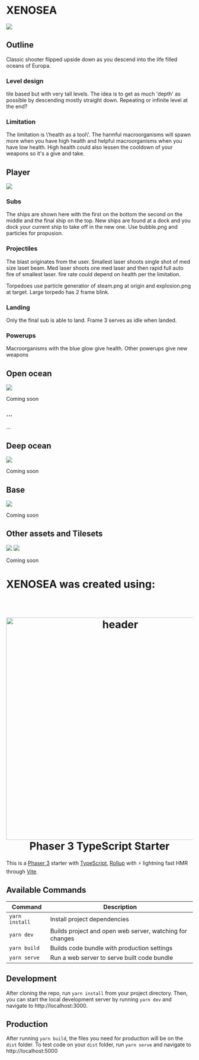 

<h1>XENOSEA</h1>
<img src = 'doc/assets/title.png'>

<h2>Outline</h2>
<p>
Classic shooter flipped upside down as you descend into the life filled oceans of Europa. 
</p>
  <h3> Level design </h3>
  <p>tile based but with very tall levels. The idea is to get as much 'depth' as possible by descending mostly straight down. Repeating or infinite level at the end?
  </p>
  <h3>Limitation</h3>
  <p>
  The limitation is \'health as a tool\'. The harmful macroorganisms will spawn more when you have high health and helpful macroorganisms when you have low health.  High health could also lessen the cooldown of your weapons so it's a give and take.
  </p>
<h2>Player</h2>
<img src = 'doc/assets/player.png'>
  <h3>Subs</h3>
  <p>The ships are shown here with the first on the bottom the second on the middle and the final ship on the top. New ships are found at a dock and you dock your current ship to take off in the new one. Use bubble.png and particles for propusion.</p>
  <h3>Projectiles</h3>
  <p>The blast originates from the user. Smallest laser shoots single shot of med size laset beam. Med laser shoots one med laser and then rapid full auto fire of smallest laser. fire rate could depend on health per the limitation.
  </p>
  <p>Torpedoes use particle generatior of steam.png at origin and explosion.png at target. Large torpedo has 2 frame blink.</p>
  <h3>Landing</h3>
  <p>Only the final sub is able to land. Frame 3 serves as idle when landed.
  </p>
  <h3>Powerups</h3>
  <p>Macroorganisms with the blue glow give health. Other powerups give new weapons
  </p>
<h2>Open ocean</h2>
<img src = 'doc/assets/ocean.png'>
  <p>Coming soon</p>
  <h3>...</h3>
  <p>...</p>
<h2>Deep ocean</h2>
<img src = 'doc/assets/deep.png'>
  <p>Coming soon</p>

<h2>Base</h2>
<img src = 'doc/assets/base.png'>
  <p>Coming soon</p>

<h2>Other assets and Tilesets</h2>
<img src = 'doc/assets/rock.png'>
<img src = 'doc/assets/metroidvania.png'>
  <p>Coming soon</p>

<!--
###########################################################################

--> 
<h1>XENOSEA was created using:</h1>
<h1 align="center">
  <br>
  <a href="https://github.com/geocine/phaser3-rollup-typescript#readme"><img src="https://i.imgur.com/6lcIxDs.png" alt="header" width="600"/></a>
  <br>
  Phaser 3 TypeScript Starter
  <br>
</h1>

This is a [Phaser 3](https://github.com/photonstorm/phaser) starter with [TypeScript](https://www.typescriptlang.org/), [Rollup](https://rollupjs.org) with ⚡️ lightning fast HMR through [Vite](https://vitejs.dev/).

## Available Commands

| Command | Description |
|---------|-------------|
| `yarn install` | Install project dependencies |
| `yarn dev` | Builds project and open web server, watching for changes |
| `yarn build` | Builds code bundle with production settings  |
| `yarn serve` | Run a web server to serve built code bundle |

## Development

After cloning the repo, run `yarn install` from your project directory. Then, you can start the local development
server by running `yarn dev` and navigate to http://localhost:3000.

## Production

After running `yarn build`, the files you need for production will be on the `dist` folder. To test code on your `dist` folder, run `yarn serve` and navigate to http://localhost:5000
